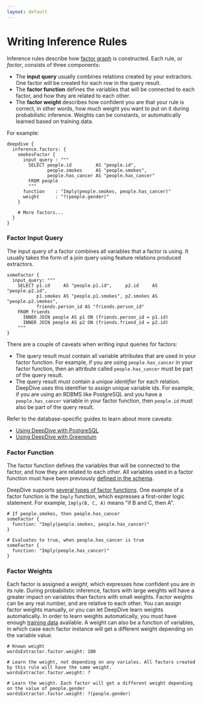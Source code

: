 ```yaml
---
layout: default
---
```


# Writing Inference Rules

Inference rules describe how [factor graph](/doc/general/inference.html) is constructed. Each rule, or *factor*, consists of three components:

- The **input query** usually combines relations created by your extractors. One factor will be created for each row in the query result.
- The **factor function** defines the variables that will be connected to each factor, and how they are related to each other.
- The **factor weight** describes how confident you are that your rule is correct, in other words, how much weight you want to put on it during probabilistic inference. Weights can be constants, or automatically learned based on training data.

For example:

    deepdive {
      inference.factors: {
        smokesFactor {
          input_query : """
            SELECT people.id         AS "people.id",
                   people.smokes     AS "people.smokes",
                   people.has_cancer AS "people.has_cancer"
            FROM people
            """
          function    : "Imply(people.smokes, people.has_cancer)"
          weight      : "?(people.gender)"
        }

        # More factors...
      }
    }

### Factor Input Query

The input query of a factor combines all variables that a factor is using. It usually takes the form of a join query using feature relations produced extractors.

    someFactor {
      input_query: """
        SELECT p1.id     AS "people.p1.id",     p2.id     AS "people.p2.id",
               p1.smokes AS "people.p1.smokes", p2.smokes AS "people.p2.smokes",
               friends.person_id AS "friends.person_id"
        FROM friends
          INNER JOIN people AS p1 ON (friends.person_id = p1.id)
          INNER JOIN people AS p2 ON (friends.friend_id = p2.id)
        """
    }

There are a couple of caveats when writing input queries for factors:

- The query result must contain all variable attributes that are used in your factor function. For example, if you are using `people.has_cancer` in your factor function, then an attribute called `people.has_cancer` must be part of the query result.
- The query result must contain a *unique identifier* for each relation. DeepDive uses this identifier to assign unique variable ids. For example, if you are using an RDBMS like PostgreSQL and you have a `people.has_cancer` variable in your factor function, then `people.id` must also be part of the query result. 

Refer to the database-specific guides to learn about more caveats:

- [Using DeepDive with PostgreSQL](postgresql.html) 
- [Using DeepDive with Greenplum](greenplum.html) 

### Factor Function

The factor function defines the variables that will be connected to the factor, and how they are related to each other. All variables used in a factor function must have been previously [defined in the schema](schema.html).

DeepDive supports [several types of factor functions](/doc/inference_rule_functions.html). One example of a factor function is the `Imply` function, which expresses a first-order logic statement. For example, `Imply(B, C, A)` means "if B and C, then A".

    # If people.smokes, then people.has_cancer
    someFactor {
      function: "Imply(people.smokes, people.has_cancer)"
    }
    
    # Evaluates to true, when people.has_cancer is true
    someFactor {
      function: "Imply(people.has_cancer)"
    }


### Factor Weights

Each factor is assigned a *weight*, which expresses how confident you are in its rule. During probabilistic inference, factors with large weights will have a greater impact on variables than factors with small weights. Factor weights can be any real number, and are relative to each other. You can assign factor weights manually, or you can let DeepDive learn weights automatically. In order to learn weights automatically, you must have enough [training data](/doc/general/relation_extraction.html) available. A weight can also be a function of variables, in which case each factor instance will get a different weight depending on the variable value.

<!-- TODO Are these examples up-to-date? Why do we assign factor weights to extractor? -->

    # Known weight
    wordsExtractor.factor.weight: 100
    
    # Learn the weight, not depending on any variales. All factors created by this rule will have the same weight.
    wordsExtractor.factor.weight: ?
    
    # Learn the weight. Each factor will get a different weight depending on the value of people.gender
    wordsExtractor.factor.weight: ?(people.gender)
